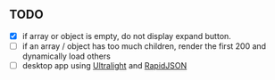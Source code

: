 ## TODO

- [x] if array or object is empty, do not display expand button.
- [ ] if an array / object has too much children, render the first 200 and dynamically load others
- [ ] desktop app using [Ultralight](https://ultralig.ht/) and [RapidJSON](https://rapidjson.org/)